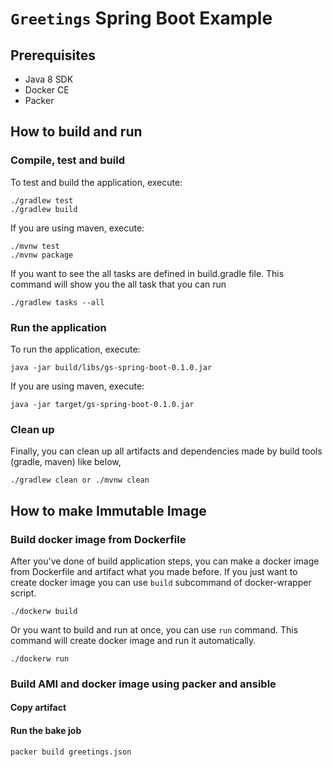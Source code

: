 # `Greetings` Spring Boot Example
## Prerequisites
* Java 8 SDK
* Docker CE
* Packer

## How to build and run
### Compile, test and build
To test and build the application, execute:
```
./gradlew test
./gradlew build
```

If you are using maven, execute:
```
./mvnw test
./mvnw package
```

If you want to see the all tasks are defined in build.gradle file. This command will show you the all task that you can run
```
./gradlew tasks --all
```

### Run the application
To run the application, execute:
```
java -jar build/libs/gs-spring-boot-0.1.0.jar
```

If you are using maven, execute:
```
java -jar target/gs-spring-boot-0.1.0.jar
```

### Clean up
Finally, you can clean up all artifacts and dependencies made by build tools (gradle, maven) like below,
```
./gradlew clean or ./mvnw clean
```

## How to make Immutable Image
### Build docker image from Dockerfile
After you've done of build application steps, you can make a docker image from Dockerfile and artifact what you made before. If you just want to create docker image you can use `build` subcommand of docker-wrapper script.
```
./dockerw build
```
Or you want to build and run at once, you can use `run` command. This command will create docker image and run it automatically.
```
./dockerw run
```

### Build AMI and docker image using packer and ansible
#### Copy artifact

#### Run the bake job
```
packer build greetings.json
```
